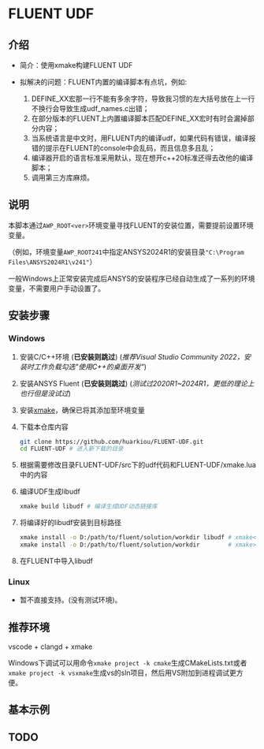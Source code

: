 # FLUENT UDF

## 介绍

- 简介：使用xmake构建FLUENT UDF

- 拟解决的问题：FLUENT内置的编译脚本有点坑，例如:
    1. DEFINE_XX宏那一行不能有多余字符，导致我习惯的左大括号放在上一行不换行会导致生成udf_names.c出错；
    2. 在部分版本的FLUENT上内置编译脚本匹配DEFINE_XX宏时有时会漏掉部分内容；
    3. 当系统语言是中文时，用FLUENT内的编译udf，如果代码有错误，编译报错的提示在FLUENT的console中会乱码，而且信息多且乱；
    4. 编译器开启的语言标准采用默认，现在想开c++20标准还得去改他的编译脚本；
    5. 调用第三方库麻烦。

## 说明

本脚本通过```AWP_ROOT<ver>```环境变量寻找FLUENT的安装位置，需要提前设置环境变量。

（例如，环境变量```AWP_ROOT241```中指定ANSYS2024R1的安装目录```"C:\Program Files\ANSYS2024R1\v241"```）

一般Windows上正常安装完成后ANSYS的安装程序已经自动生成了一系列的环境变量，不需要用户手动设置了。

## 安装步骤

### Windows

1. 安装C/C++环境 (**已安装则跳过**) (*推荐Visual Studio Community 2022，安装时工作负载勾选"使用C++的桌面开发"*)

2. 安装ANSYS Fluent (**已安装则跳过**) (*测试过2020R1~2024R1，更低的理论上也行但是没试过*)

3. 安装[xmake](https://github.com/xmake-io/xmake/releases/)，确保已将其添加至环境变量

4. 下载本仓库内容
    ```sh
    git clone https://github.com/huarkiou/FLUENT-UDF.git
    cd FLUENT-UDF # 进入新下载的目录
    ```

5. 根据需要修改目录FLUENT-UDF/src下的udf代码和FLUENT-UDF/xmake.lua中的内容

6. 编译UDF生成libudf
    ```sh
    xmake build libudf # 编译生成UDF动态链接库
    ```
7. 将编译好的libudf安装到目标路径
    ```sh
    xmake install -o D:/path/to/fluent/solution/workdir libudf # xmake<=2.9.5
    xmake install -o D:/path/to/fluent/solution/workdir        # xmake>=2.9.6
    ```

8. 在FLUENT中导入libudf

### Linux

- 暂不直接支持。(没有测试环境)。

## 推荐环境

vscode + clangd + xmake

Windows下调试可以用命令```xmake project -k cmake```生成CMakeLists.txt或者```xmake project -k vsxmake```生成vs的sln项目，然后用VS附加到进程调试更方便。

## 基本示例

## TODO
